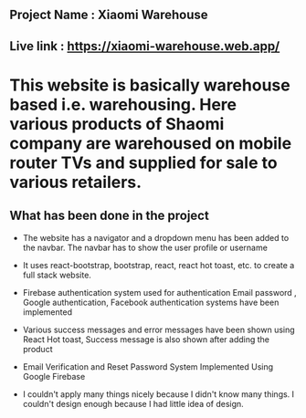 ## Project Name : Xiaomi Warehouse

##  Live link : https://xiaomi-warehouse.web.app/

# This website is basically warehouse based i.e. warehousing. Here various products of Shaomi company are warehoused on mobile router TVs and supplied for sale to various retailers.

## What has been done in the project 

-  The website has a navigator and a dropdown menu has been added to the navbar. The navbar has to show the user profile or username

- It uses react-bootstrap, bootstrap, react, react hot toast, etc. to create a full stack website.

-  Firebase authentication system used for authentication Email password , Google authentication, Facebook authentication systems have been implemented

 - Various success messages and error messages have been shown using React Hot toast, Success message is also shown after adding the product

- Email Verification and Reset Password System Implemented Using Google Firebase

- I couldn't apply many things nicely because I didn't know many things. I couldn't design enough because I had little idea of design.